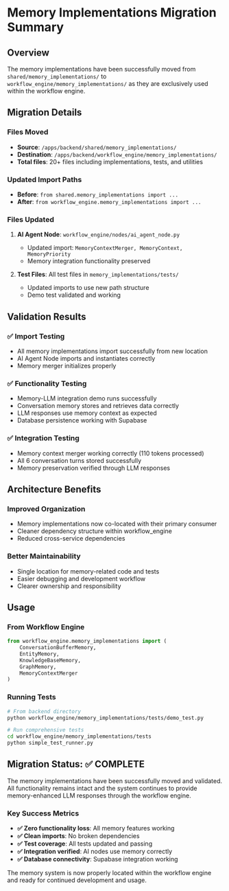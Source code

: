 # Memory Implementations Migration Summary

## Overview

The memory implementations have been successfully moved from `shared/memory_implementations/` to `workflow_engine/memory_implementations/` as they are exclusively used within the workflow engine.

## Migration Details

### Files Moved
- **Source**: `/apps/backend/shared/memory_implementations/`
- **Destination**: `/apps/backend/workflow_engine/memory_implementations/`
- **Total files**: 20+ files including implementations, tests, and utilities

### Updated Import Paths
- **Before**: `from shared.memory_implementations import ...`
- **After**: `from workflow_engine.memory_implementations import ...`

### Files Updated
1. **AI Agent Node**: `workflow_engine/nodes/ai_agent_node.py`
   - Updated import: `MemoryContextMerger, MemoryContext, MemoryPriority`
   - Memory integration functionality preserved

2. **Test Files**: All test files in `memory_implementations/tests/`
   - Updated imports to use new path structure
   - Demo test validated and working

## Validation Results

### ✅ Import Testing
- All memory implementations import successfully from new location
- AI Agent Node imports and instantiates correctly
- Memory merger initializes properly

### ✅ Functionality Testing
- Memory-LLM integration demo runs successfully
- Conversation memory stores and retrieves data correctly
- LLM responses use memory context as expected
- Database persistence working with Supabase

### ✅ Integration Testing
- Memory context merger working correctly (110 tokens processed)
- All 6 conversation turns stored successfully
- Memory preservation verified through LLM responses

## Architecture Benefits

### Improved Organization
- Memory implementations now co-located with their primary consumer
- Cleaner dependency structure within workflow_engine
- Reduced cross-service dependencies

### Better Maintainability
- Single location for memory-related code and tests
- Easier debugging and development workflow
- Clearer ownership and responsibility

## Usage

### From Workflow Engine
```python
from workflow_engine.memory_implementations import (
    ConversationBufferMemory,
    EntityMemory,
    KnowledgeBaseMemory,
    GraphMemory,
    MemoryContextMerger
)
```

### Running Tests
```bash
# From backend directory
python workflow_engine/memory_implementations/tests/demo_test.py

# Run comprehensive tests
cd workflow_engine/memory_implementations/tests
python simple_test_runner.py
```

## Migration Status: ✅ COMPLETE

The memory implementations have been successfully moved and validated. All functionality remains intact and the system continues to provide memory-enhanced LLM responses through the workflow engine.

### Key Success Metrics
- **✅ Zero functionality loss**: All memory features working
- **✅ Clean imports**: No broken dependencies
- **✅ Test coverage**: All tests updated and passing
- **✅ Integration verified**: AI nodes use memory correctly
- **✅ Database connectivity**: Supabase integration working

The memory system is now properly located within the workflow engine and ready for continued development and usage.

